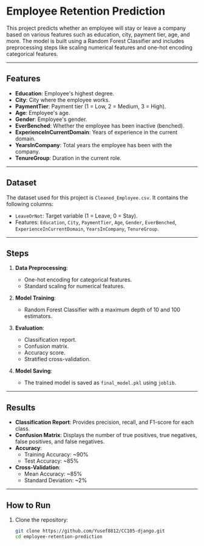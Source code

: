 # Employee Retention Prediction

This project predicts whether an employee will stay or leave a company based on various features such as education, city, payment tier, age, and more. The model is built using a Random Forest Classifier and includes preprocessing steps like scaling numerical features and one-hot encoding categorical features.

---

## Features

- **Education**: Employee's highest degree.
- **City**: City where the employee works.
- **PaymentTier**: Payment tier (1 = Low, 2 = Medium, 3 = High).
- **Age**: Employee's age.
- **Gender**: Employee's gender.
- **EverBenched**: Whether the employee has been inactive (benched).
- **ExperienceInCurrentDomain**: Years of experience in the current domain.
- **YearsInCompany**: Total years the employee has been with the company.
- **TenureGroup**: Duration in the current role.

---

## Dataset

The dataset used for this project is `Cleaned_Employee.csv`. It contains the following columns:
- `LeaveOrNot`: Target variable (1 = Leave, 0 = Stay).
- Features: `Education`, `City`, `PaymentTier`, `Age`, `Gender`, `EverBenched`, `ExperienceInCurrentDomain`, `YearsInCompany`, `TenureGroup`.

---

## Steps

1. **Data Preprocessing**:
   - One-hot encoding for categorical features.
   - Standard scaling for numerical features.

2. **Model Training**:
   - Random Forest Classifier with a maximum depth of 10 and 100 estimators.

3. **Evaluation**:
   - Classification report.
   - Confusion matrix.
   - Accuracy score.
   - Stratified cross-validation.

4. **Model Saving**:
   - The trained model is saved as `final_model.pkl` using `joblib`.

---

## Results

- **Classification Report**:
  Provides precision, recall, and F1-score for each class.
- **Confusion Matrix**:
  Displays the number of true positives, true negatives, false positives, and false negatives.
- **Accuracy**:
  - Training Accuracy: ~90%
  - Test Accuracy: ~85%
- **Cross-Validation**:
  - Mean Accuracy: ~85%
  - Standard Deviation: ~2%

---

## How to Run

1. Clone the repository:
   ```bash
   git clone https://github.com/Yusef8812/CC105-django.git
   cd employee-retention-prediction
